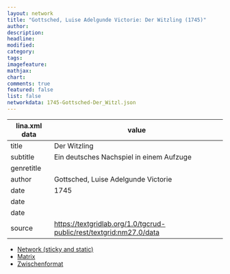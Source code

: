 ```yaml
---
layout: network
title: "Gottsched, Luise Adelgunde Victorie: Der Witzling (1745)"
author:
description:
headline:
modified:
category:
tags:
imagefeature: 
mathjax: 
chart: 
comments: true
featured: false
list: false
networkdata: 1745-Gottsched-Der_Witzl.json
---
```

lina.xml data  | value
------------- | -------------
title|Der Witzling
subtitle|Ein deutsches Nachspiel in einem Aufzuge
genretitle|
author|Gottsched, Luise Adelgunde Victorie
date|1745
date|
date|
source|https://textgridlab.org/1.0/tgcrud-public/rest/textgrid:nm27.0/data


* [Network (sticky and static)](/network395)
* [Matrix](/matrix395)
* [Zwischenformat](/lina395 )
